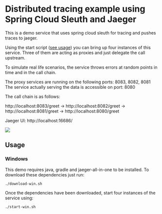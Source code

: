# Distributed tracing example using Spring Cloud Sleuth and Jaeger 

This is a demo service that uses spring cloud sleuth for tracing and pushes traces to jaeger. 

Using the start script ([see usage](#markdown-header-usage)) you can bring up four instances of this service. Three of them are acting as proxies and just delegate the call upstream. 

To simulate real life scenarios, the service throws errors at random points in time and in the call chain.

The proxy services are running on the following ports: 8083, 8082, 8081
The service actually serving the data is accessible on port: 8080

The call chain is as follows: 

http://localhost:8083/greet -> http://localhost:8082/greet -> http://localhost:8081/greet -> http://localhost:8080/greet

Jaeger UI: http://localhost:16686/

![](media/demo.gif)

## Usage

### Windows 
This demo requires java, gradle and jaeger-all-in-one to be installed. To download these dependencies just run:
```
./download-win.sh
```

Once the dependencies have been downloaded, start four instances of the service using:

```
./start-win.sh
```


